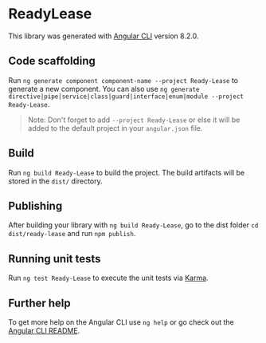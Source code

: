 # ReadyLease

This library was generated with [Angular CLI](https://github.com/angular/angular-cli) version 8.2.0.

## Code scaffolding

Run `ng generate component component-name --project Ready-Lease` to generate a new component. You can also use `ng generate directive|pipe|service|class|guard|interface|enum|module --project Ready-Lease`.
> Note: Don't forget to add `--project Ready-Lease` or else it will be added to the default project in your `angular.json` file. 

## Build

Run `ng build Ready-Lease` to build the project. The build artifacts will be stored in the `dist/` directory.

## Publishing

After building your library with `ng build Ready-Lease`, go to the dist folder `cd dist/ready-lease` and run `npm publish`.

## Running unit tests

Run `ng test Ready-Lease` to execute the unit tests via [Karma](https://karma-runner.github.io).

## Further help

To get more help on the Angular CLI use `ng help` or go check out the [Angular CLI README](https://github.com/angular/angular-cli/blob/master/README.md).
